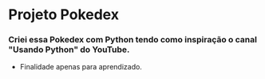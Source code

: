 # Projeto Pokedex
### Criei essa Pokedex com Python tendo como inspiração o canal "Usando Python" do YouTube.
- Finalidade apenas para aprendizado.
